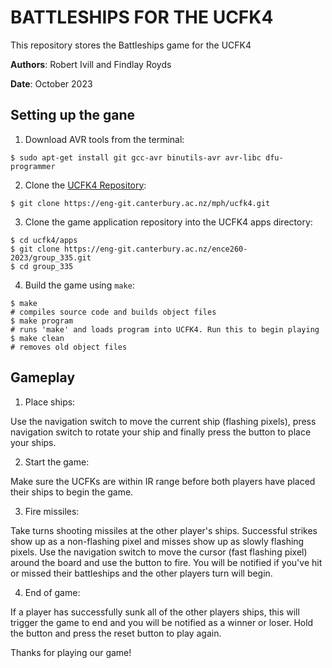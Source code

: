 # BATTLESHIPS FOR THE UCFK4


This repository stores the Battleships game for the UCFK4

**Authors**: Robert Ivill and Findlay Royds

**Date**: October 2023

## Setting up the gane

1. Download AVR tools from the terminal:
```
$ sudo apt-get install git gcc-avr binutils-avr avr-libc dfu-programmer
```


2. Clone the [UCFK4 Repository](https://eng-git.canterbury.ac.nz/mph/ucfk4):
```
$ git clone https://eng-git.canterbury.ac.nz/mph/ucfk4.git
```

3. Clone the game application repository into the UCFK4 apps directory:
```
$ cd ucfk4/apps
$ git clone https://eng-git.canterbury.ac.nz/ence260-2023/group_335.git
$ cd group_335
```

4. Build the game using `make`:
```
$ make 
# compiles source code and builds object files
$ make program 
# runs 'make' and loads program into UCFK4. Run this to begin playing
$ make clean 
# removes old object files 
```

## Gameplay

1. Place ships: 

Use the navigation switch to move the current ship (flashing pixels), press navigation switch to rotate your ship and finally press the button to place your ships.

2. Start the game:

Make sure the UCFKs are within IR range before both players have placed their ships to begin the game.

3. Fire missiles:

Take turns shooting missiles at the other player's ships. Successful strikes show up as a non-flashing pixel and misses show up as slowly flashing pixels. Use the navigation switch to move the cursor (fast flashing pixel) around the board and use the button to fire. You will be notified if you've hit or missed their battleships and the other players turn will begin.

4. End of game:

If a player has successfully sunk all of the other players ships, this will trigger the game to end and you will be notified as a winner or loser. Hold the button and press the reset button to play again.

Thanks for playing our game!
